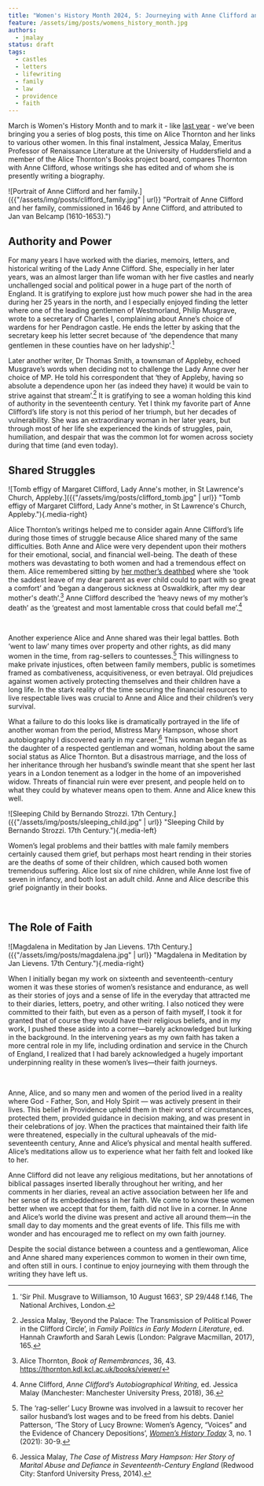 ```yaml
---
title: "Women's History Month 2024, 5: Journeying with Anne Clifford and Alice Thornton"
feature: /assets/img/posts/womens_history_month.jpg
authors:
  - jmalay
status: draft
tags:
  - castles
  - letters
  - lifewriting
  - family
  - law
  - providence
  - faith
---
```


March is Women's History Month and to mark it - like [last year](https://thornton.kdl.kcl.ac.uk/posts/blog/2023-03-01-WHMThorntonandKempe/) - we’ve been bringing you a series of blog posts, this time on Alice Thornton and her links to various other women. In this final instalment, Jessica Malay, Emeritus Professor of Renaissance Literature at the University of Huddersfield and a member of the Alice Thornton's Books project board, compares Thornton with Anne Clifford, whose writings she has edited and of whom she is presently writing a biography. 

![Portrait of Anne Clifford and her family.]({{"/assets/img/posts/clifford_family.jpg" | url}} "Portrait of Anne Clifford and her family, commissioned in 1646 by Anne Clifford, and attributed to Jan van Belcamp (1610-1653).")

## Authority and Power

For many years I have worked with the diaries, memoirs, letters, and historical writing of the Lady Anne Clifford.  She, especially in her later years, was an almost larger than life woman with her five castles and nearly unchallenged social and political power in a huge part of the north of England.  It is gratifying to explore just how much power she had in the area during her 25 years in the north, and I especially enjoyed finding the letter where one of the leading gentlemen of Westmorland, Philip Musgrave, wrote to a secretary of Charles I, complaining about Anne’s choice of wardens for her Pendragon castle.  He ends the letter by asking that the secretary keep his letter secret because of ‘the dependence that many gentlemen in these counties have on her ladyship’.[^1]   

Later another writer, Dr Thomas Smith, a townsman of Appleby, echoed Musgrave’s words when deciding not to challenge the Lady Anne over her choice of MP. He told his correspondent that ‘they of Appleby, having so absolute a dependence upon her (as indeed they have) it would be vain to strive against that stream’.[^2]  It is gratifying to see a woman holding this kind of authority in the seventeenth century.  Yet I think my favorite part of Anne Clifford’s life story is not this period of her triumph, but her decades of vulnerability.  She was an extraordinary woman in her later years, but through most of her life she experienced the kinds of struggles, pain, humiliation, and despair that was the common lot for women across society during that time (and even today).   

## Shared Struggles

![Tomb effigy of Margaret Clifford, Lady Anne's mother, in St Lawrence's Church, Appleby.]({{"/assets/img/posts/clifford_tomb.jpg" | url}} "Tomb effigy of Margaret Clifford, Lady Anne's mother, in St Lawrence's Church, Appleby."){.media-right}

Alice Thornton’s writings helped me to consider again Anne Clifford’s life during those times of struggle because Alice shared many of the same difficulties. Both Anne and Alice were very dependent upon their mothers for their emotional, social, and financial well-being.  The death of these mothers was devastating to both women and had a tremendous effect on them. Alice remembered sitting by [her mother’s deathbed](https://thornton.kdl.kcl.ac.uk/posts/blog/2023-03-14-remembrances-encounters-elspeth-graham/) where she ‘took the saddest leave of my dear parent as ever child could to part with so great a comfort’ and ‘began a dangerous sickness at Oswaldkirk, after my dear mother's death’.[^3]  Anne Clifford described the ‘heavy news of my mother’s death’ as the ‘greatest and most lamentable cross that could befall me’.[^4] 

<p>&nbsp;</p>

Another experience Alice and Anne shared was their legal battles.  Both ‘went to law’ many times over property and other rights, as did many women in the time, from rag-sellers to countesses.[^5] This willingness to make private injustices, often between family members, public is sometimes framed as combativeness, acquisitiveness, or even betrayal. Old prejudices against women actively protecting themselves and their children have a long life.  In the stark reality of the time securing the financial resources to live respectable lives was crucial to Anne and Alice and their children’s very survival.  

What a failure to do this looks like is dramatically portrayed in the life of another woman from the period, Mistress Mary Hampson, whose short autobiography I discovered early in my career.[^6]  This woman began life as the daughter of a respected gentleman and woman, holding about the same social status as Alice Thornton.  But a disastrous marriage, and the loss of her inheritance through her husband’s swindle meant that she spent her last years in a London tenement as a lodger in the home of an impoverished widow. Threats of financial ruin were ever present, and people held on to what they could by whatever means open to them.  Anne and Alice knew this well.   

![Sleeping Child by Bernando Strozzi. 17th Century.]({{"/assets/img/posts/sleeping_child.jpg" | url}} "Sleeping Child by Bernando Strozzi. 17th Century."){.media-left}

Women’s legal problems and their battles with male family members certainly caused them grief, but perhaps most heart rending in their stories are the deaths of some of their children, which caused both women tremendous suffering. Alice lost six of nine children, while Anne lost five of seven in infancy, and both lost an adult child. Anne and Alice describe this grief poignantly in their books. 

<p>&nbsp;</p>

## The Role of Faith 

![Magdalena in Meditation by Jan Lievens. 17th Century.]({{"/assets/img/posts/magdalena.jpg" | url}} "Magdalena in Meditation by Jan Lievens. 17th Century."){.media-right}

When I initially began my work on sixteenth and seventeenth-century women it was these stories of women’s resistance and endurance, as well as their stories of joys and a sense of life in the everyday that attracted me to their diaries, letters, poetry, and other writing.  I also noticed they were committed to their faith, but even as a person of faith myself, I took it for granted that of course they would have their religious beliefs, and in my work, I pushed these aside into a corner—barely acknowledged but lurking in the background.  In the intervening years as my own faith has taken a more central role in my life, including ordination and service in the Church of England, I realized that I had barely acknowledged a hugely important underpinning reality in these women’s lives—their faith journeys. 

<p>&nbsp;</p>

Anne, Alice, and so many men and women of the period lived in a reality where God - Father, Son, and Holy Spirit — was actively present in their lives.  This belief in Providence upheld them in their worst of circumstances, protected them, provided guidance in decision making, and was present in their celebrations of joy.  When the practices that maintained their faith life were threatened, especially in the cultural upheavals of the mid-seventeenth century, Anne and Alice’s physical and mental health suffered.  Alice’s meditations allow us to experience what her faith felt and looked like to her.  

Anne Clifford did not leave any religious meditations, but her annotations of biblical passages inserted liberally throughout her writing, and her comments in her diaries, reveal an active association between her life and her sense of its embeddedness in her faith. We come to know these women better when we accept that for them, faith did not live in a corner.  In Anne and Alice’s world the divine was present and active all around them—in the small day to day moments and the great events of life.  This fills me with wonder and has encouraged me to reflect on my own faith journey.   

Despite the social distance between a countess and a gentlewoman, Alice and Anne shared many experiences common to women in their own time, and often still in ours. I continue to enjoy journeying with them through the writing they have left us. 

[^1]: 'Sir Phil. Musgrave to Williamson, 10 August 1663', SP 29/448 f.146, The National Archives, London. 
[^2]: Jessica Malay, ‘Beyond the Palace: The Transmission of Political Power in the Clifford Circle’, in *Family Politics in Early Modern Literature*, ed. Hannah Crawforth and Sarah Lewis (London: Palgrave Macmillan, 2017), 165. 
[^3]: Alice Thornton, *Book of Remembrances*, 36, 43. https://thornton.kdl.kcl.ac.uk/books/viewer/ 
[^4]: Anne Clifford, *Anne Clifford’s Autobiographical Writing*, ed. Jessica Malay (Manchester: Manchester University Press, 2018), 36.
[^5]: The ‘rag-seller’ Lucy Browne was involved in a lawsuit to recover her sailor husband’s lost wages and to be freed from his debts. Daniel Patterson, ‘The Story of Lucy Browne: Women’s Agency, “Voices” and the Evidence of Chancery Depositions’, [*Women’s History Today*](https://womenshistorynetwork.org/wp-content/uploads/2021/12/wht_winter21_03_02.pdf) 3, no. 1 (2021): 30-9. 
[^6]: Jessica Malay, *The Case of Mistress Mary Hampson: Her Story of Marital Abuse and Defiance in Seventeenth-Century England* (Redwood City: Stanford University Press, 2014).

